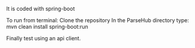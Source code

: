 It is coded with spring-boot

To run from terminal:
  Clone the repository
  In the ParseHub directory type: 
    mvn clean install spring-boot:run

Finally test using an api client.
  
